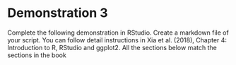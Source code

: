 # Demonstration 3
Complete the following demonstration in RStudio. Create a markdown file of your script. You can follow detail instructions in Xia et al. (2018), Chapter 4: Introduction to R, RStudio and ggplot2. All the sections below match the sections in the book

# 
